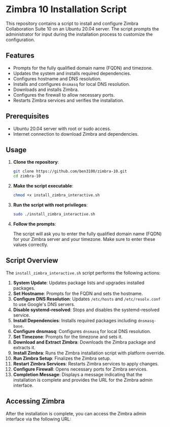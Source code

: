 # Zimbra 10 Installation Script

This repository contains a script to install and configure Zimbra Collaboration Suite 10 on an Ubuntu 20.04 server. The script prompts the administrator for input during the installation process to customize the configuration.

## Features

- Prompts for the fully qualified domain name (FQDN) and timezone.
- Updates the system and installs required dependencies.
- Configures hostname and DNS resolution.
- Installs and configures `dnsmasq` for local DNS resolution.
- Downloads and installs Zimbra.
- Configures the firewall to allow necessary ports.
- Restarts Zimbra services and verifies the installation.

## Prerequisites

- Ubuntu 20.04 server with root or sudo access.
- Internet connection to download Zimbra and dependencies.

## Usage

1. **Clone the repository**:

    ```sh
    git clone https://github.com/ben3100/zimbra-10.git
    cd zimbra-10
    ```

2. **Make the script executable**:

    ```sh
    chmod +x install_zimbra_interactive.sh
    ```

3. **Run the script with root privileges**:

    ```sh
    sudo ./install_zimbra_interactive.sh
    ```

4. **Follow the prompts**:

    The script will ask you to enter the fully qualified domain name (FQDN) for your Zimbra server and your timezone. Make sure to enter these values correctly.

## Script Overview

The `install_zimbra_interactive.sh` script performs the following actions:

1. **System Update**: Updates package lists and upgrades installed packages.
2. **Set Hostname**: Prompts for the FQDN and sets the hostname.
3. **Configure DNS Resolution**: Updates `/etc/hosts` and `/etc/resolv.conf` to use Google's DNS servers.
4. **Disable systemd-resolved**: Stops and disables the systemd-resolved service.
5. **Install Dependencies**: Installs required packages including `dnsmasq-base`.
6. **Configure dnsmasq**: Configures `dnsmasq` for local DNS resolution.
7. **Set Timezone**: Prompts for the timezone and sets it.
8. **Download and Extract Zimbra**: Downloads the Zimbra package and extracts it.
9. **Install Zimbra**: Runs the Zimbra installation script with platform override.
10. **Run Zimbra Setup**: Finalizes the Zimbra setup.
11. **Restart Zimbra Services**: Restarts Zimbra services to apply changes.
12. **Configure Firewall**: Opens necessary ports for Zimbra services.
13. **Completion Message**: Displays a message indicating that the installation is complete and provides the URL for the Zimbra admin interface.

## Accessing Zimbra

After the installation is complete, you can access the Zimbra admin interface via the following URL:

